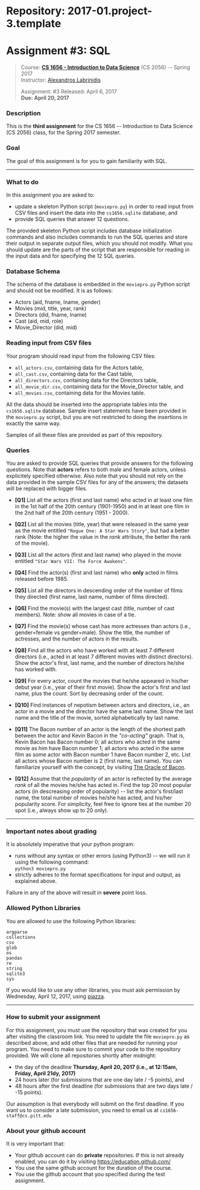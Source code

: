 # Repository: 2017-01.project-3.template
# Assignment #3: SQL  

> Course: **[CS 1656 - Introduction to Data Science](http://cs1656.org)** (CS 2056) -- Spring 2017    
> Instructor: [Alexandros Labrinidis](http://labrinidis.cs.pitt.edu)  
> 
> Assignment: #3
> Released: April 6, 2017  
> **Due:      April 20, 2017**

### Description
This is the **third assignment** for the CS 1656 -- Introduction to Data Science (CS 2056) class, for the Spring 2017 semester.

### Goal
The goal of this assignment is for you to gain familiarity with SQL.

---

### What to do

In this assignment you are asked to:  
* update a skeleton Python script (`moviepro.py`) in order to read input from CSV files and insert the data into the `cs1656.sqlite` database, and   
* provide SQL queries that answer 12 questions.

The provided skeleton Python script includes database initialization commands and also includes commands to run the SQL queries and store their output in separate output files, which you should not modify. What you should update are the parts of the script that are responsible for reading in the input data and for specifying the 12 SQL queries.

### Database Schema

The schema of the database is embedded in the `moviepro.py` Python script and should not be modified. It is as follows:
* Actors (aid, fname, lname, gender)  
* Movies (mid, title, year, rank)  
* Directors (did, fname, lname)  
* Cast (aid, mid, role)  
* Movie_Director (did, mid)  


### Reading input from CSV files

Your program should read input from the following CSV files:
* `all_actors.csv`, containing data for the Actors table,  
* `all_cast.csv`, containing data for the Cast table,  
* `all_directors.csv`, containing data for the Directors table,  
* `all_movie_dir.csv`, containing data for the Movie_Director table, and  
* `all_movies.csv`, containing data for the Movies table.  

All the data should be inserted into the appropriate tables into the `cs1656.sqlite` database. Sample insert statements have been provided in the `moviepro.py` script, but you are not restricted to doing the insertions in exactly the same way.

Samples of all these files are provided as part of this repository.


### Queries

You are asked to provide SQL queries that provide answers for the following questions. Note that **actors** refers to both male and female actors, unless explicitely specified otherwise. Also note that you should not rely on the data provided in the sample CSV files for any of the answers; the datasets will be replaced with bigger files.

* **[Q1]** List all the actors (first and last name) who acted in at least one film in the 1st half of the 20th century (1901-1950) and in at least one film in the 2nd half of the 20th century (1951 - 2000).  

* **[Q2]** List all the movies (title, year) that were released in the same year as the movie entitled `"Rogue One: A Star Wars Story"`, but had a better rank (Note: the higher the value in the *rank* attribute, the better the rank of the movie).  

* **[Q3]** List all the actors (first and last name) who played in the movie entitled `"Star Wars VII: The Force Awakens"`.  

* **[Q4]** Find the actor(s) (first and last name) who **only** acted in films released before 1985.   

* **[Q5]** List all the directors in descending order of the number of films they directed (first name, last name, number of films directed).  

* **[Q6]** Find the movie(s) with the largest cast (title, number of cast members). Note: show all movies in case of a tie.  

* **[Q7]** Find the movie(s) whose cast has more actresses than actors (i.e., gender=female vs gender=male).  Show the title, the number of actresses, and the number of actors in the results.  

* **[Q8]** Find all the actors who have worked with at least 7 different directors (i.e., acted in at least 7 different movies with distinct directors). Show the actor's first, last name, and the number of directors he/she has worked with.

* **[Q9]** For every actor, count the movies that he/she appeared in his/her debut year (i.e., year of their first movie). Show the actor's first and last name, plus the count. Sort by decreasing order of the count.  

* **[Q10]** Find instances of nepotism between actors and directors, i.e., an actor in a movie and the director have the same last name. Show the last name and the title of the movie, sorted alphabetically by last name.  

* **[Q11]** The Bacon number of an actor is the length of the shortest path between the actor and Kevin Bacon in the *"co-acting"* graph. That is, Kevin Bacon has Bacon number 0; all actors who acted in the same movie as him have Bacon number 1; all actors who acted in the same film as some actor with Bacon number 1 have Bacon number 2, etc. List all actors whose Bacon number is 2 (first name, last name). You can familiarize yourself with the concept, by visiting [The Oracle of Bacon](https://oracleofbacon.org).  

* **[Q12]** Assume that the *popularity* of an actor is reflected by the average *rank* of all the movies he/she has acted in. Find the top 20 most popular actors (in descreasing order of popularity) -- list the actor's first/last name, the total number of movies he/she has acted, and his/her popularity score. For simplicity, feel free to ignore ties at the number 20 spot (i.e., always show up to 20 only).  

---

### Important notes about grading
It is absolutely imperative that your python program:  
* runs without any syntax or other errors (using Python3) -- we will run it using the following command:  
`python3 moviepro.py`  
* strictly adheres to the format specifications for input and output, as explained above.     

Failure in any of the above will result in **severe** point loss. 


### Allowed Python Libraries
You are allowed to use the following Python libraries:
```
argparse
collections
csv
glob
os
pandas
re
string
sqlite3
sys
```
If you would like to use any other libraries, you must ask permission by Wednesday, April 12, 2017, using [piazza](http://piazza.cs1656.org).

---

### How to submit your assignment
For this assignment, you must use the repository that was created for you after visiting the classroom link. You need to update the  file `moviepro.py` as described above, and add other files that are needed for running your program. You need to make sure to commit your code to the repository provided. We will clone all repositories shortly after midnight:  
* the day of the deadline **Thursday, April 20, 2017 (i.e., at 12:15am, Friday, April 21dy, 2017)**  
* 24 hours later (for submissions that are one day late / -5 points), and  
* 48 hours after the first deadline (for submissions that are two days late / -15 points). 

Our assumption is that everybody will submit on the first deadline. If you want us to consider a late submission, you need to email us at `cs1656-staff@cs.pitt.edu`


### About your github account
It is very important that:  
* Your github account can do **private** repositories. If this is not already enabled, you can do it by visiting <https://education.github.com/>  
* You use the same github account for the duration of the course.  
* You use the github account that you specified during the test assignment.    
